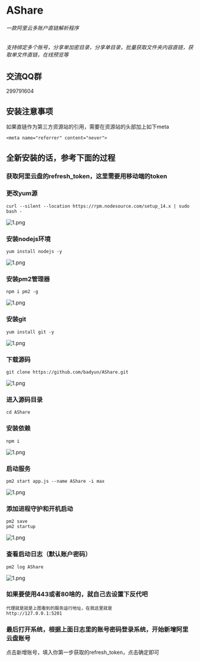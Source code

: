 # AShare 
###### 一款阿里云多账户直链解析程序
###### 支持绑定多个账号，分享单加密目录，分享单目录，批量获取文件夹内容直链，获取单文件直链，在线预览等

## 交流QQ群
299791604

## 安装注意事项
如果直链作为第三方资源站的引用，需要在资源站的头部加上如下meta
```
<meta name="referrer" content="never">
```

## 全新安装的话，参考下面的过程

### 获取阿里云盘的refresh_token，这里需要用移动端的token

### 更改yum源

```
curl --silent --location https://rpm.nodesource.com/setup_14.x | sudo bash -
```
![1.png](https://sf1-scmcdn-tos.pstatp.com/obj/ad-tetris-site/file/1650183650101/2c896a82af7a05429ea6755185ae6948)


### 安装nodejs环境

```
yum install nodejs -y
```
![1.png](https://sf1-scmcdn-tos.pstatp.com/obj/ad-tetris-site/file/1650183700744/5b255685fe1c663e897350fa4e0e4ce4)


### 安装pm2管理器

```
npm i pm2 -g
```
![1.png](https://sf1-scmcdn-tos.pstatp.com/obj/ad-tetris-site/file/1650183755061/d7cb6e64633cfd755f4f319780ecf19d)


### 安装git

```
yum install git -y
```
![1.png](https://sf1-scmcdn-tos.pstatp.com/obj/ad-tetris-site/file/1650183793737/634a083a82af129109aeccb59966c37d)


### 下载源码

```
git clone https://github.com/badyun/AShare.git
```
![1.png](https://sf1-scmcdn-tos.pstatp.com/obj/ad-tetris-site/file/1650183942316/84e6f6ca4c16a76c72af22e43933db6a)


### 进入源码目录

```
cd AShare
```

### 安装依赖

```
npm i
```
![1.png](https://sf1-scmcdn-tos.pstatp.com/obj/ad-tetris-site/file/1650183965497/521f9f0398a9c799caa5619d77da774d)


### 启动服务

```
pm2 start app.js --name AShare -i max
```
![1.png](https://sf1-scmcdn-tos.pstatp.com/obj/ad-tetris-site/file/1650184004802/b51275e76cd04174a5340ca15c56625b)


### 添加进程守护和开机启动

```
pm2 save
pm2 startup
```
![1.png](https://sf1-scmcdn-tos.pstatp.com/obj/ad-tetris-site/file/1650184023541/74a9cc43f627b75b6bb5bd1b8a7d1562)


### 查看启动日志（默认账户密码）

```
pm2 log AShare
```
![1.png](https://sf1-scmcdn-tos.pstatp.com/obj/ad-tetris-site/file/1650184041026/0e048fc02ead2bc9f157ab966ed9c49b)


### 如果要使用443或者80啥的，就自己去设置下反代吧

```
代理就是就是上图看到的服务运行地址，在我这里就是
http://127.0.0.1:5201
```

### 最后打开系统，根据上面日志里的账号密码登录系统，开始新增阿里云盘账号

点击新增账号，填入你第一步获取的refresh_token，点击确定即可
